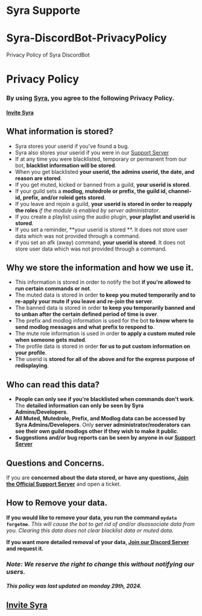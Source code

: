 # Syra Supporte

# Syra-DiscordBot-PrivacyPolicy
Privacy Policy of Syra DiscordBot

# Privacy Policy

### By using **[Syra](https://discord.com/oauth2/authorize?client_id=785840572077703218&scope=bot&permissions=8)**, you agree to the following **Privacy Policy.**
#### [Invite Syra](https://discord.com/oauth2/authorize?client_id=785840572077703218&scope=bot&permissions=8)

## What information is stored?

- Syra stores your userid if you've found a bug.
- Syra also stores your userid if you were in our [Support Server](https://discord.gg/syra)
- If at any time you were blacklisted, temporary or permanent from our bot, **blacklist information will be stored**.
- When you get blacklisted **your userid, the admins userid, the date, and reason are stored**.
- If you get muted, kicked or banned from a guild, **your userid is stored**.
- If your guild sets a **modlog, mutedrole or prefix, the guild id, channel-id, prefix, and/or roleid gets stored**.
- If you leave and rejoin a guild, **your userid is stored in order to reapply the roles** *if the module is enabled by server administrator*.
- If you create a playlist using the audio plugin, **your playlist and userid is stored**.
- If you set a reminder, **your userid is stored **. It does not store user data which was not provided through a command.
- if you set an afk (away) command, **your userid is stored**. It does not store user data which was not provided through a command.

## Why we store the information and how we use it.

- This information is stored in order to notify the bot **if you're allowed to run certain commands or not**.
- The muted data is stored in order **to keep you muted temporarily and to re-apply your mute if you leave and re-join the server**.
- The banned data is stored in order **to keep you temporarily banned and to unban after the certain defined period of time is over**.
- The prefix and modlog information is used for the bot **to know where to send modlog messages and what prefix to respond to**.
- The mute role information is used in order **to apply a custom muted role when someone gets muted**.
- The profile data is stored in order **for us to put custom information on your profile**.
- The userid is **stored for all of the above and for the express purpose of redisplaying**.

##  Who can read this data?

- **People can only see if you're blacklisted when commands don't work**. The **detailed information can only be seen by Syra Admins/Developers**.
- **All Muted, Mutedrole, Prefix, and Modlog data can be accessed by Syra Admins/Developers**. Only **server administrator/moderators can see their own guild modlogs other if they wish to make it public**.
- **Suggestions and/or bug reports can be seen by anyone in our [Support Server](https://discord.gg/syra)**

## Questions and Concerns.

If you are **concerned about the data stored, or have any questions, [Join the Official Support Server](https://discord.gg/syra)** and open a ticket.


## How to Remove your data.

**If you would like to remove your data, you run the command `mydata forgetme`.**
*This will cause the bot to get rid of and/or disassociate data from you.
Clearing this data does not clear blacklist data or muted data.*

**If you want more detailed removal of your data, [Join our Discord Server](https://discord.gg/syra) and request it.**

### ***Note: __We reserve the right to change this without notifying our users.__***
##### This policy was last updated on monday 29th, 2024.


## [Invite Syra](https://discord.com/oauth2/authorize?client_id=785840572077703218&scope=bot&permissions=8)
